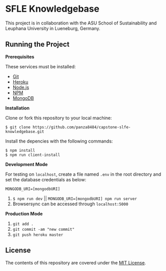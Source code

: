 # SFLE Knowledgebase

This project is in collaboration with the ASU School of Sustainability and Leuphana University in Lueneburg, Germany. 

## Running the Project

**Prerequisites**

These services must be installed:
- [Git](https://git-scm.com/downloads)
- [Heroku](https://devcenter.heroku.com/articles/heroku-cli)
- [Node.js](https://nodejs.org/en/download/)
- [NPM](https://www.npmjs.com/get-npm)
- [MongoDB](http://www.mongodb.org/)

**Installation**

Clone or fork this repository to your local machine:
```
$ git clone https://github.com/panza8484/capstone-slfe-knowledgebase.git
```
Install the depencies with the following commands:
```
$ npm install
$ npm run client-install
```

**Development Mode**

For testing on `localhost`, create a file named `.env` in the root directory and set the database credentials as below:
```
MONGODB_URI=[mongodbURI]
```
1. `$ npm run dev` || `MONGODB_URI=[mongodbURI] npm run server`
2. Browsersync can be accessed through `localhost:5000`

**Production Mode**
1. `git add .`
2. `git commit -am "new commit"`
3. `git push heroku master`

## License

The contents of this repository are covered under the [MIT License](https://github.com/panza8484/capstone-slfe-knowledgebase/blob/master/LICENSE).

